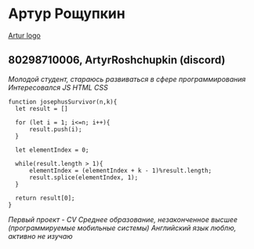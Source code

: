 # Артур Рощупкин
[Artur logo](https://sun9-62.userapi.com/impg/2uaMEzM9c3u5pvPIR1RUnouRamiC66n-0TXS3w/eutgSiKRrFM.jpg?size=1620x2160&quality=95&sign=08f68b2157954e5c1d5fe973a8d910b3&type=album)
## 80298710006, ArtyrRoshchupkin (discord)
*Молодой студент, стараюсь развиваться в сфере программирования*
*Интересовался JS HTML CSS*
```
function josephusSurvivor(n,k){
  let result = []
  
  for (let i = 1; i<=n; i++){
      result.push(i);
  }
  
  let elementIndex = 0;
  
  while(result.length > 1){
      elementIndex = (elementIndex + k - 1)%result.length;
      result.splice(elementIndex, 1);
  }
  
  return result[0];
}
```
*Первый проект - CV*
*Среднее образование, незаконченное высшее (программируемые мобильные системы)*
*Английский язык люблю, активно не изучаю*
